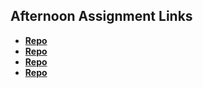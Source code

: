 ## Afternoon Assignment Links

* **[Repo](https://github.com/The-Rob-Sellers/BSUvsTHEUSC.git)**
* **[Repo](https://github.com/The-Rob-Sellers/<ASSIGNMENT_REPO>)**
* **[Repo](https://github.com/The-Rob-Sellers/<ASSIGNMENT_REPO>)**
* **[Repo](https://github.com/The-Rob-Sellers/<ASSIGNMENT_REPO>)**

